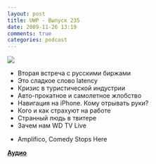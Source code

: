 ```yaml
---
layout: post
title: UWP - Выпуск 235
date: 2009-11-26 13:19
comments: true
categories: podcast
---
```

![](https://podcast.umputun.com/images/uwp/uwp235.jpg)

- Вторая встреча с русскими биржами
- Это сладкое слово latency
- Кризис в туристической индустрии
- Авто-прокатное и самолетное жлобство
- Навигация на iPhone. Кому отрывать руки?
- Кого и как страхуют на работе
- Странный людь в твитере
- Зачем нам WD TV Live


* Amplifico, Comedy Stops Here

[**Аудио**](http://archive.rucast.net/uwp/media/ump_podcast235.mp3)
<audio src="http://archive.rucast.net/uwp/media/ump_podcast235.mp3" preload="none">
